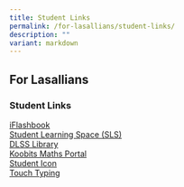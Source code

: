 ```yaml
---
title: Student Links
permalink: /for-lasallians/student-links/
description: ""
variant: markdown
---
```

## For&nbsp;Lasallians

### Student Links


[iFlashbook](http://game.iflashbook.com/)<br>
[Student Learning Space (SLS)](https://vle.learning.moe.edu.sg/login)<br>
[DLSS Library](https://schoolibrary.moe.edu.sg/delasalle/cgi-bin/spydus.exe/MSGTRN/WPAC/HOME)<br>
[Koobits Maths Portal](https://member.koobits.com/)<br>
[Student Icon](https://admin.google.com/ac/accountchooser?continue=https://workspace.google.com/dashboard&amp;pli=1) <br>
[Touch Typing](https://mindclickonline.com/)